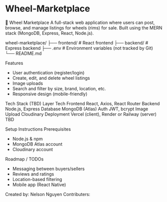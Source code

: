 # Wheel-Marketplace

🛞 Wheel Marketplace
A full-stack web application where users can post, browse, and manage listings for wheels (rims) for sale. Built using the MERN stack (MongoDB, Express, React, Node.js).

wheel-marketplace/
├── frontend/     # React frontend
├── backend/     # Express backend
├── .env        # Environment variables (not tracked by Git)
└── README.md

Features
- User authentication (register/login)
- Create, edit, and delete wheel listings
- Image uploads
- Search and filter by size, brand, location, etc.
- Responsive design (mobile-friendly)

Tech Stack (TBD)
Layer	                  Tech
Frontend	              React, Axios, React Router
Backend	                Node.js, Express
Database	              MongoDB (Atlas)
Auth	                  JWT, bcrypt
Image Upload	          Cloudinary
Deployment	            Vercel (client), Render or Railway (server) TBD


Setup Instructions
Prerequisites
- Node.js & npm
- MongoDB Atlas account
- Cloudinary account

Roadmap / TODOs
- Messaging between buyers/sellers
- Reviews and ratings
- Location-based filtering
- Mobile app (React Native)


Created by: Nelson Nguyen
Contributers: 
